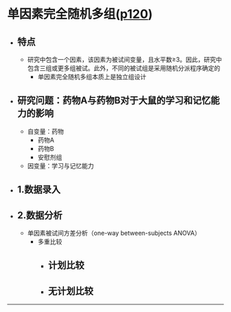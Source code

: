 # 单因素完全随机多组([p120](zotero://open-pdf/library/items/DYZBXYZ6?page=120&annotation=QJWAG9YC))
- ## 特点
	- 研究中包含一个因素，该因素为被试间变量，且水平数≥3。因此，研究中包含三组或更多组被试。此外，不同的被试组是采用随机分派程序确定的
		- 单因素完全随机多组本质上是独立组设计
- ## 研究问题：药物A与药物B对于大鼠的学习和记忆能力的影响
	- 自变量：药物
		- 药物A
		- 药物B
		- 安慰剂组
	- 因变量：学习与记忆能力
- ## 1.数据录入
- ## 2.数据分析
	- 单因素被试间方差分析（one-way between-subjects ANOVA）
		- 多重比较
			- 计划比较
				- 
			- 无计划比较
				- 

-----
